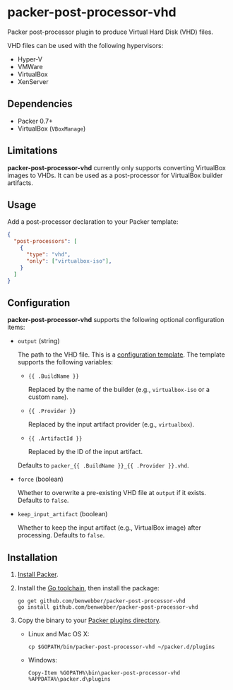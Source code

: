 # packer-post-processor-vhd

Packer post-processor plugin to produce Virtual Hard Disk (VHD) files.

VHD files can be used with the following hypervisors:

* Hyper-V
* VMWare
* VirtualBox
* XenServer

## Dependencies

* Packer 0.7+
* VirtualBox (`VBoxManage`)

## Limitations

**packer-post-processor-vhd** currently only supports converting VirtualBox images to VHDs. It can be used as a post-processor for VirtualBox builder artifacts.

## Usage

Add a post-processor declaration to your Packer template:

```json
{
  "post-processors": [
    {
      "type": "vhd",
      "only": ["virtualbox-iso"],
    }
  ]
}
```

## Configuration

**packer-post-processor-vhd** supports the following optional configuration items:

* `output` (string)

    The path to the VHD file. This is a [configuration template](https://www.packer.io/docs/templates/configuration-templates.html). The template supports the following variables:

    * `{{ .BuildName }}`

        Replaced by the name of the builder (e.g., `virtualbox-iso` or a custom `name`).

    * `{{ .Provider }}`

        Replaced by the input artifact provider (e.g., `virtualbox`).

    * `{{ .ArtifactId }}`

        Replaced by the ID of the input artifact.

    Defaults to `packer_{{ .BuildName }}_{{ .Provider }}.vhd`.

* `force` (boolean)

    Whether to overwrite a pre-existing VHD file at `output` if it exists. Defaults to `false`.

* `keep_input_artifact` (boolean)

    Whether to keep the input artifact (e.g., VirtualBox image) after processing. Defaults to `false`.

## Installation

1. [Install Packer](https://packer.io/docs/installation.html).

1. Install the [Go toolchain](https://golang.org/doc/install), then install the package:

    ```
    go get github.com/benwebber/packer-post-processor-vhd
    go install github.com/benwebber/packer-post-processor-vhd
    ```

2. Copy the binary to your [Packer plugins directory](https://www.packer.io/docs/extend/plugins.html).

    * Linux and Mac OS X:

        ```
        cp $GOPATH/bin/packer-post-processor-vhd ~/packer.d/plugins
        ```
    * Windows:

        ```
        Copy-Item %GOPATH%\bin\packer-post-processor-vhd %APPDATA%\packer.d\plugins
        ```
